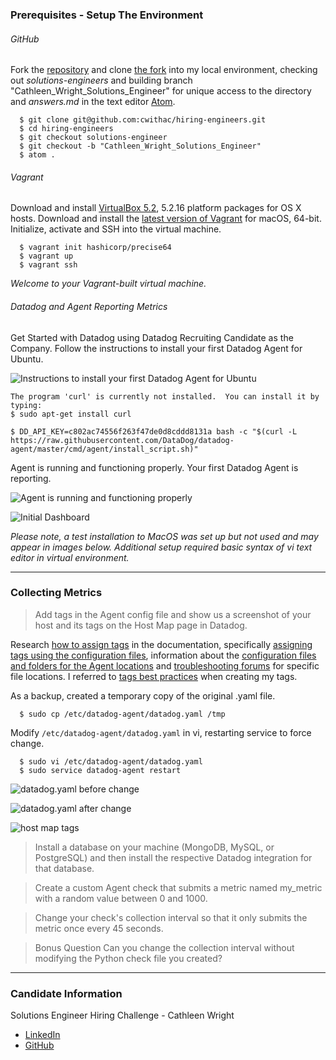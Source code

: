 ### Prerequisites - Setup The Environment

###### GitHub
Fork the [repository](https://github.com/DataDog/hiring-engineers/tree/solutions-engineer) and clone [the fork](https://github.com/cwithac/hiring-engineers/tree/solutions-engineer) into my local environment, checking out _solutions-engineers_ and building branch "Cathleen_Wright_Solutions_Engineer" for unique access to the directory and _answers.md_ in the text editor [Atom](https://atom.io/).  

```shell
  $ git clone git@github.com:cwithac/hiring-engineers.git
  $ cd hiring-engineers
  $ git checkout solutions-engineer
  $ git checkout -b "Cathleen_Wright_Solutions_Engineer"
  $ atom .
```

###### Vagrant

Download and install [VirtualBox 5.2](https://www.virtualbox.org/), 5.2.16 platform packages for OS X hosts.  Download and install the [latest version of Vagrant](https://www.vagrantup.com/downloads.html) for macOS, 64-bit.  Initialize, activate and SSH into the virtual machine.  

```shell
  $ vagrant init hashicorp/precise64
  $ vagrant up
  $ vagrant ssh
```

_Welcome to your Vagrant-built virtual machine._

###### Datadog and Agent Reporting Metrics

Get Started with Datadog using Datadog Recruiting Candidate as the Company. Follow the instructions to install your first Datadog Agent for Ubuntu.

![Instructions to install your first Datadog Agent for Ubuntu](https://i.imgur.com/nG4CXDv.png)

```shell
The program 'curl' is currently not installed.  You can install it by typing:
$ sudo apt-get install curl

$ DD_API_KEY=c802ac74556f263f47de0d8cddd8131a bash -c "$(curl -L https://raw.githubusercontent.com/DataDog/datadog-agent/master/cmd/agent/install_script.sh)"
```

Agent is running and functioning properly.  Your first Datadog Agent is reporting.

![Agent is running and functioning properly](https://i.imgur.com/9cU6eQg.png)

![Initial Dashboard](https://i.imgur.com/YVjtSIO.png)

_Please note, a test installation to MacOS was set up but not used and may appear in images below.  Additional setup required basic syntax of vi text editor in virtual environment._

<hr>

### Collecting Metrics

> Add tags in the Agent config file and show us a screenshot of your host and its tags on the Host Map page in Datadog.

Research [how to assign tags](https://docs.datadoghq.com/getting_started/tagging/assigning_tags/) in the documentation, specifically [assigning tags using the configuration files](https://docs.datadoghq.com/getting_started/tagging/assigning_tags/#assigning-tags-using-the-configuration-files), information about the [configuration files and folders for the Agent locations](https://docs.datadoghq.com/agent/basic_agent_usage/ubuntu/#configuration) and [troubleshooting forums](https://help.datadoghq.com/hc/en-us/articles/203037169-Where-is-the-configuration-file-for-the-Agent-) for specific file locations.  I referred to [tags best practices](https://docs.datadoghq.com/getting_started/tagging/#tags-best-practices) when creating my tags.  

As a backup, created a temporary copy of the original .yaml file.  

```shell
  $ sudo cp /etc/datadog-agent/datadog.yaml /tmp
```

Modify `/etc/datadog-agent/datadog.yaml` in vi, restarting service to force change.

```shell
  $ sudo vi /etc/datadog-agent/datadog.yaml
  $ sudo service datadog-agent restart
```

![datadog.yaml before change](https://i.imgur.com/wPXbUf9.png)

![datadog.yaml after change](https://i.imgur.com/Qjp3Y10.png)

![host map tags](https://i.imgur.com/d8lls61.png)

> Install a database on your machine (MongoDB, MySQL, or PostgreSQL) and then install the respective Datadog integration for that database.

> Create a custom Agent check that submits a metric named my_metric with a random value between 0 and 1000.

> Change your check's collection interval so that it only submits the metric once every 45 seconds.

> Bonus Question Can you change the collection interval without modifying the Python check file you created?

<hr>

### Candidate Information

Solutions Engineer Hiring Challenge - Cathleen Wright

- [LinkedIn](https://www.linkedin.com/in/cathleenmwright/)
- [GitHub](https://github.com/cwithac)
